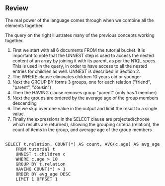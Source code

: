 ## Review

The real power of the language comes through when we combine all the elements together.

The query on the right illustrates many of the previous concepts working together.

1.  First we start with all 6 documents FROM the tutorial bucket. It is important to note that the UNNEST step is used to access the nested content of an array by joining it with its parent, as per the N1QL specs. This is used in the query, in order to have access to all the nested entries for children as well. UNNEST is described in Section 2. 
2.  The WHERE clause eliminates children 10 years old or younger
3.  Next the GROUP BY forms 3 groups, one for each relation ("friend", "parent", "cousin")
4.  Then the HAVING clause removes group "parent" (only has 1 member)
5.  Next the groups are ordered by the average age of the group members descending
6.  The we skip over one value in the output and limit the result to a single value.
7.  Finally the expressions in the SELECT clause are projected(choose which results are returned), showing the grouping criteria (relation), the count of items in the group, and average age of the group members


<pre id="example"> 
SELECT t.relation, COUNT(*) AS count, AVG(c.age) AS avg_age
    FROM tutorial t
    UNNEST t.children c
    WHERE c.age > 10
    GROUP BY t.relation
    HAVING COUNT(*) > 1
    ORDER BY avg_age DESC
    LIMIT 1 OFFSET 1
</pre>
